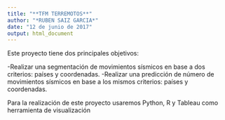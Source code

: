 ```yaml
---
title: "**TFM TERREMOTOS**"
author: "*RUBEN SAIZ GARCIA*"
date: "12 de junio de 2017"
output: html_document
---
```



Este proyecto tiene dos principales objetivos:

-Realizar una segmentación de movimientos sísmicos en base a dos criterios: países y coordenadas.
-Realizar una predicción de número de movimientos sísmicos en base a los mismos criterios: países y coordenadas.

Para la realización de este proyecto usaremos Python, R y Tableau como herramienta de visualización
